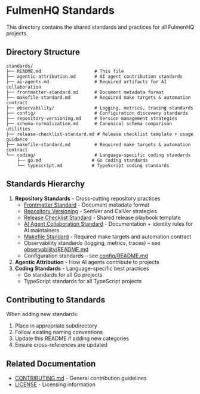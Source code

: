 # FulmenHQ Standards

This directory contains the shared standards and practices for all FulmenHQ projects.

## Directory Structure

```
standards/
├── README.md                    # This file
├── agentic-attribution.md       # AI agent contribution standards
├── ai-agents.md                 # Required artifacts for AI collaboration
├── frontmatter-standard.md      # Document metadata format
├── makefile-standard.md         # Required make targets & automation contract
├── observability/               # Logging, metrics, tracing standards
├── config/                      # Configuration discovery standards
├── repository-versioning.md     # Version management strategies
├── schema-normalization.md      # Canonical schema comparison utilities
├── release-checklist-standard.md # Release checklist template + usage guidance
├── makefile-standard.md         # Required make targets & automation contract
└── coding/                      # Language-specific coding standards
    ├── go.md                   # Go coding standards
    └── typescript.md           # TypeScript coding standards
```

## Standards Hierarchy

1. **Repository Standards** - Cross-cutting repository practices
   - [Frontmatter Standard](frontmatter-standard.md) - Document metadata format
   - [Repository Versioning](repository-versioning.md) - SemVer and CalVer strategies
   - [Release Checklist Standard](release-checklist-standard.md) - Shared release playbook template
   - [AI Agent Collaboration Standard](ai-agents.md) - Documentation + identity rules for AI maintainers
   - [Makefile Standard](makefile-standard.md) - Required make targets and automation contract
   - Observability standards (logging, metrics, traces) – see [observability/README.md](observability/README.md)
   - Configuration standards – see [config/README.md](config/README.md)
2. **Agentic Attribution** - How AI agents contribute to projects
3. **Coding Standards** - Language-specific best practices
   - Go standards for all Go projects
   - TypeScript standards for all TypeScript projects

## Contributing to Standards

When adding new standards:

1. Place in appropriate subdirectory
2. Follow existing naming conventions
3. Update this README if adding new categories
4. Ensure cross-references are updated

## Related Documentation

- [CONTRIBUTING.md](../../CONTRIBUTING.md) - General contribution guidelines
- [LICENSE](../../LICENSE) - Licensing information
